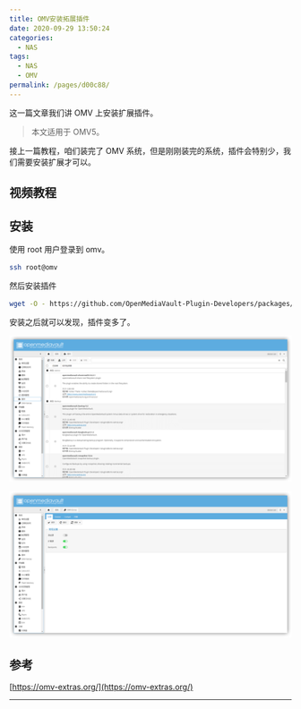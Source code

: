 ```yaml
---
title: OMV安装拓展插件
date: 2020-09-29 13:50:24
categories:
  - NAS
tags:
  - NAS
  - OMV
permalink: /pages/d00c88/
---
```


这一篇文章我们讲 OMV 上安装扩展插件。

<!-- more -->

> 本文适用于 OMV5。

接上一篇教程，咱们装完了 OMV 系统，但是刚刚装完的系统，插件会特别少，我们需要安装扩展才可以。

## 视频教程

<Bilibili bvid="BV18v411y74i" :page=1 :danmaku="true" />

## 安装

使用 root 用户登录到 omv。

```bash
ssh root@omv
```

然后安装插件

```bash
wget -O - https://github.com/OpenMediaVault-Plugin-Developers/packages/raw/master/install | bash
```

安装之后就可以发现，插件变多了。

![插件](./img/200828_101711_msedge_lxgB.png)

![插件](./img/200828_101727_msedge_9bD8.png)

## 参考

[https://omv-extras.org/](https://omv-extras.org/)

---
